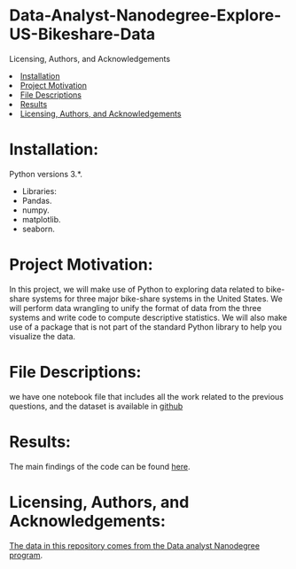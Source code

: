 # Data-Analyst-Nanodegree-Explore-US-Bikeshare-Data

Licensing, Authors, and Acknowledgements
<li><a href="#Installation">Installation</a></li>
<li><a href="#Project Motivation">Project Motivation</a></li>
<li><a href="#File Descriptions">File Descriptions</a></li>
<li><a href="#Results">Results</a></li>
<li><a href="#Licensing, Authors, and Acknowledgements">Licensing, Authors, and Acknowledgements</a></li>


<a id='Installation'></a>
# Installation:
Python versions 3.*.
- Libraries:
- Pandas.
- numpy.
- matplotlib.
- seaborn.

<a id='Project Motivation'></a>
# Project Motivation:
In this project, we will make use of Python to exploring data related to bike-share systems for three major bike-share systems in the United States. We will perform data wrangling to unify the format of data from the three systems and write code to compute descriptive statistics. We will also make use of a package that is not part of the standard Python library to help you visualize the data.




<a id='File Descriptions'></a>
# File Descriptions:
we have one notebook file that includes all the work related to the previous questions, and the dataset is available in [github](https://github.com/BuzzFeedNews/nics-firearm-background-checks/blob/master/README.md) 


<a id='Results'></a>
# Results:
The main findings of the code can be found [here](https://medium.com/@farah.sidina/what-is-the-interesting-outcomes-from-fbi-gun-data-474f6e08f8d8).


<a id='Licensing, Authors, and Acknowledgements'></a>
# Licensing, Authors, and Acknowledgements:
[The data in this repository comes from the Data analyst Nanodegree program](https://www.udacity.com/course/data-analyst-nanodegree--nd002).


